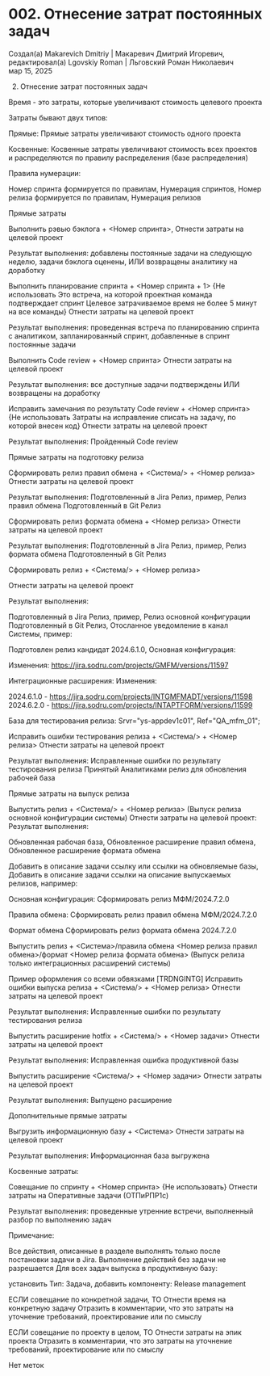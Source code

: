 # 002. Отнесение затрат постоянных задач

Создал(а) Makarevich Dmitriy | Макаревич Дмитрий Игоревич, редактировал(а) Lgovskiy Roman | Льговский Роман Николаевич  
мар 15, 2025

002. Отнесение затрат постоянных задач

Время - это затраты, которые увеличивают стоимость целевого проекта

Затраты бывают двух типов:

Прямые:
Прямые затраты увеличивают стоимость одного проекта

Косвенные:
Косвенные затраты увеличивают стоимость всех проектов и распределяются по правилу
распределения (базе распределения)

Правила нумерации:

Номер спринта формируется по правилам, Нумерация спринтов,
Номер релиза формируется по правилам, Нумерация релизов

Прямые затраты

Выполнить рэвью бэклога + <Номер спринта>,
Отнести затраты на целевой проект

Результат выполнения:
добавлены постоянные задачи на следующую неделю,
задачи бэклога оценены,
ИЛИ возвращены аналитику на доработку

Выполнить планирование спринта + <Номер спринта + 1>
{Не использовать
Это встреча, на которой проектная команда подтверждает спринт
Целевое затрачиваемое время не более 5 минут на все команды}
Отнести затраты на целевой проект

Результат выполнения:
проведенная встреча по планированию спринта с аналитиком,
запланированный спринт,
добавленные в спринт постоянные задачи

Выполнить Code review + <Номер спринта>
Отнести затраты на целевой проект

Результат выполнения:
все доступные задачи подтверждены ИЛИ возвращены на доработку

Исправить замечания по результату Code review + <Номер спринта>
{Не использовать
Затраты на исправление списать на задачу, по которой внесен код}
Отнести затраты на целевой проект

Результат выполнения:
Пройденный Code review

Прямые затраты на подготовку релиза

Сформировать релиз правил обмена + <Система/> + <Номер релиза>
Отнести затраты на целевой проект

Результат выполнения:
Подготовленный в Jira Релиз, пример, Релиз правил обмена
Подготовленный в Git Релиз

Сформировать релиз формата обмена + <Номер релиза>
Отнести затраты на целевой проект

Результат выполнения:
Подготовленный в Jira Релиз, пример, Релиз формата обмена
Подготовленный в Git Релиз

Сформировать релиз + <Система/> + <Номер релиза>

Отнести затраты на целевой проект

Результат выполнения:

Подготовленный в Jira Релиз, пример, Релиз основной конфигурации
Подготовленный в Git Релиз,
Отосланное уведомление в канал Системы, пример:

Подготовлен релиз кандидат 2024.6.1.0,
Основная конфигурация:

Изменения:
https://jira.sodru.com/projects/GMFM/versions/11597

Интеграционные расширения:
Изменения:

2024.6.1.0 - https://jira.sodru.com/projects/INTGMFMADT/versions/11598
2024.6.2.0 - https://jira.sodru.com/projects/INTAPTFORM/versions/11599

База для тестирования релиза:
Srvr="ys-appdev1c01",
Ref="QA_mfm_01";

Исправить ошибки тестирования релиза + <Система/> + <Номер релиза>
Отнести затраты на целевой проект

Результат выполнения:
Исправленные ошибки по результату тестирования релиза
Принятый Аналитиками релиз для обновления рабочей база

Прямые затраты на выпуск релиза

Выпустить релиз  + <Система/> + <Номер релиза>
(Выпуск релиза основной конфигурации системы)
Отнести затраты на целевой проект: 
Результат выполнения:

Обновленная рабочая база,
Обновленное расширение правил обмена,
Обновленное расширение формата обмена

Добавить в описание задачи ссылку или ссылки на обновляемые базы,
Добавить в описание задачи ссылки на описание выпускаемых релизов, например:

Основная конфигурация:
Сформировать релиз МФМ/2024.7.2.0

Правила обмена: 
Сформировать релиз правил обмена МФМ/2024.7.2.0

Формат обмена
Сформировать релиз формата обмена 2024.7.2.0

Выпустить релиз + <Система>/правила обмена <Номер релиза правил обмена>/формат <Номер
релиза формата обмена>
(Выпуск релиза только интеграционных расширений системы)

Пример оформления со всеми обвязками [TRDNGINTG]
Исправить ошибки выпуска релиза + <Система/> + <Номер релиза>
Отнести затраты на целевой проект

Результат выполнения:
Исправленные ошибки по результату тестирования релиза

Выпустить расширение hotfix + <Система/> + <Номер задачи>
Отнести затраты на целевой проект

Результат выполнения:
Исправленная ошибка продуктивной базы

Выпустить расширение <Система/> + <Номер задачи>
Отнести затраты на целевой проект

Результат выполнения:
Выпущено расширение

Дополнительные прямые затраты

Выгрузить информационную базу + <Система>
Отнести затраты на целевой проект 

Результат выполнения:
Информационная база выгружена

Косвенные затраты:

Совещание по спринту + <Номер спринта>
{Не использовать}
Отнести затраты на Оперативные задачи (ОТПиРПР1с)

Результат выполнения:
проведенные утренние встречи,
выполненный разбор по выполнению задач

Примечание:

Все действия, описанные в разделе выполнять только после постановки задачи в Jira. Выполнение
действий без задачи не разрешается
Для всех задач выпуска в продуктивную базу:

установить Тип: Задача,
добавить компоненту: Release management

ЕСЛИ совещание по конкретной задачи, ТО
Отнести время на конкретную задачу
Отразить в комментарии, что это затраты на уточнение требований, проектирование или по смыслу

ЕСЛИ совещание по проекту в целом, ТО
Отнести затраты на эпик проекта
Отразить в комментарии, что это затраты на уточнение требований, проектирование или по смыслу

Нет меток
